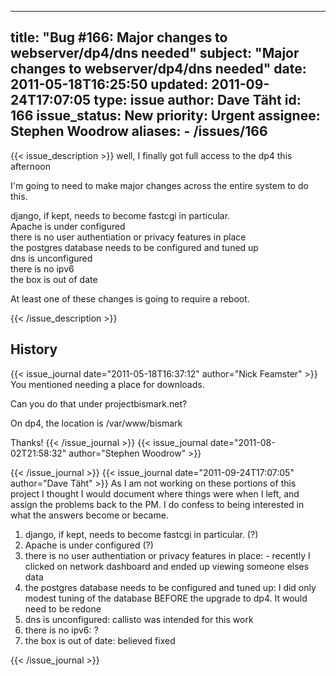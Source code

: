 
---
title: "Bug #166: Major changes to webserver/dp4/dns needed"
subject: "Major changes to webserver/dp4/dns needed"
date: 2011-05-18T16:25:50
updated: 2011-09-24T17:07:05
type: issue
author: Dave Täht
id: 166
issue_status: New
priority: Urgent
assignee: Stephen Woodrow
aliases:
    - /issues/166
---

{{< issue_description >}}
well, I finally got full access to the dp4 this afternoon

I'm going to need to make major changes across the entire system to do
this.

django, if kept, needs to become fastcgi in particular.\
Apache is under configured\
there is no user authentiation or privacy features in place\
the postgres database needs to be configured and tuned up\
dns is unconfigured\
there is no ipv6\
the box is out of date

At least one of these changes is going to require a reboot.


{{< /issue_description >}}

## History
{{< issue_journal date="2011-05-18T16:37:12" author="Nick Feamster" >}}
You mentioned needing a place for downloads.

Can you do that under projectbismark.net?

On dp4, the location is /var/www/bismark

Thanks!
{{< /issue_journal >}}
{{< issue_journal date="2011-08-02T21:58:32" author="Stephen Woodrow" >}}

{{< /issue_journal >}}
{{< issue_journal date="2011-09-24T17:07:05" author="Dave Täht" >}}
As I am not working on these portions of this project I thought I would
document where things were when I left, and assign the problems back to
the PM. I do confess to being interested in what the answers become or
became.

1.  django, if kept, needs to become fastcgi in particular. (?)
2.  Apache is under configured (?)
3.  there is no user authentiation or privacy features in place: -
    recently I clicked on network dashboard and ended up viewing someone
    elses data
4.  the postgres database needs to be configured and tuned up: I did
    only modest tuning of the database BEFORE the upgrade to dp4. It
    would need to be redone
5.  dns is unconfigured: callisto was intended for this work
6.  there is no ipv6: ?
7.  the box is out of date: believed fixed

{{< /issue_journal >}}

